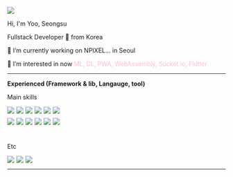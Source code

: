 <a href="https://hits.seeyoufarm.com"><img src="https://hits.seeyoufarm.com/api/count/incr/badge.svg?url=https%3A%2F%2Fgithub.com%2Fwinuss%2Fhit-counter&count_bg=%2379C83D&title_bg=%23555555&icon=&icon_color=%23E7E7E7&title=hits&edge_flat=true"/></a>
<p>
Hi, I'm Yoo, Seongsu

Fullstack Developer 🚀 from Korea

🔭 I’m currently working on NPIXEL... in Seoul

🌱 I’m interested in now <span style="color: pink">ML, DL, PWA, WebAssembly, Socket.io, Flutter</span>
</p>

---

<strong> Experienced (Framework & lib, Langauge, tool) </strong> <br/>

Main skills

<div style="display: flex; gap: 5px; margin-bottom: 10px;">
  <img src="https://img.shields.io/badge/Angular-%23DD0031.svg?style=flat&logo=angular&logoColor=white"/>
  <img src="https://img.shields.io/badge/Vue.js-35495E?style=flat&logo=vuedotjs&logoColor=4FC08D"/>
  <img src="https://img.shields.io/badge/React-61DAFB?style=flat&logo=react&logoColor=white"/>
  <img src="https://img.shields.io/badge/Nextjs-20232A?style=flat&logo=next.js&logoColor=white"/>
  <img src="https://img.shields.io/badge/Nodejs-43853D?style=flat&logo=node.js&logoColor=white"/>
  <img src="https://img.shields.io/badge/Nestjs-EA2845?style=flat&logo=nestjs&logoColor=white"/>
</div>
<div style="display: flex; gap: 5px; margin-bottom: 10px;">
  <img src="https://img.shields.io/badge/TypeScript-3178C6?style=flat&logo=TypeScript&logoColor=white"/>
  <img src="https://img.shields.io/badge/JavaScript-F7DF1E?style=flat&logo=javascript&logoColor=white"/>
  <img src="https://img.shields.io/badge/C%23-%23239120.svg?style=flat&logo=c-sharp&logoColor=white"/>
  <img src="https://img.shields.io/badge/ASP.NET-460A7C?style=flat&logo=.net&logoColor=white"/>
  <img src="https://img.shields.io/badge/WinForm-5565BF?style=flat&logo=c-sharp&logoColor=white"/>
  <img src="https://img.shields.io/badge/WPF-9456CE?style=flat&logo=c-sharp&logoColor=white"/>
</div><br/>

Etc

<div style="display: flex; gap: 5px; margin-bottom: 10px;">
  <img src="https://img.shields.io/badge/Python-3670A0?style=flat&logo=python&logoColor=ffdd54"/>
  <img src="https://img.shields.io/badge/AWS-232F3E?style=flat&logo=AmazonAws&logoColor=ffdd54"/>
  <img src="https://img.shields.io/badge/ElasticSearch-00BFB3?style=flat&logo=Elastic&logoColor=black"/>
</div>

---
